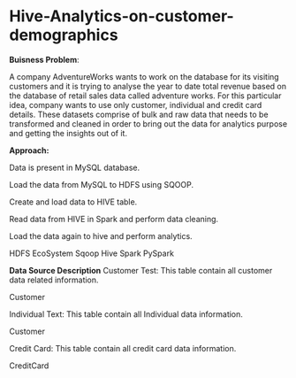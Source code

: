 # Hive-Analytics-on-customer-demographics

**Buisness Problem**:

A company AdventureWorks wants to work on the database for its visiting customers and it is trying to analyse the year to date total revenue based on the database of retail sales data called adventure works. For this particular idea, company wants to use only customer, individual and credit card details. These datasets comprise of bulk and raw data that needs to be transformed and cleaned in order to bring out the data for analytics purpose and getting the insights out of it.

**Approach:**

Data is present in MySQL database.

Load the data from MySQL to HDFS using SQOOP.

Create and load data to HIVE table.

Read data from HIVE in Spark and perform data cleaning.

Load the data again to hive and perform analytics.


HDFS EcoSystem
Sqoop
Hive
Spark
PySpark

**Data Source Description**
Customer Test: This table contain all customer data related information.

Customer

Individual Text: This table contain all Individual data information.

Customer

Credit Card: This table contain all credit card data information.

CreditCard
